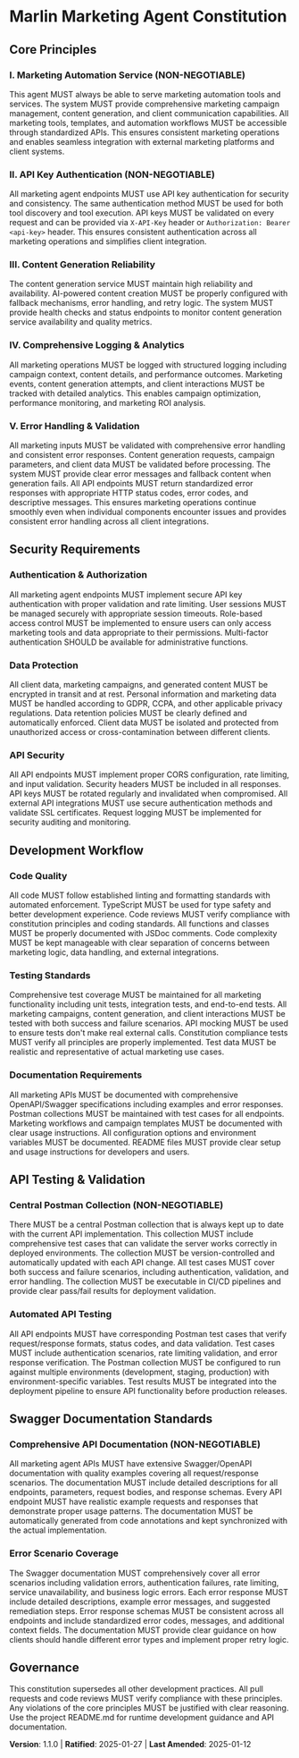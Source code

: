 <!--
Sync Impact Report:
Version change: 1.0.0 → 1.1.0
Modified principles: V. Error Handling & Validation (expanded), Documentation Requirements (expanded)
Added sections: API Testing & Validation, Swagger Documentation Standards
Removed sections: N/A
Templates requiring updates: 
  ✅ plan-template.md (updated for API testing requirements)
  ✅ spec-template.md (updated for documentation standards)
  ✅ tasks-template.md (updated for testing and documentation task types)
Follow-up TODOs: None
Amendment: Added comprehensive API testing and documentation requirements
-->

# Marlin Marketing Agent Constitution

## Core Principles

### I. Marketing Automation Service (NON-NEGOTIABLE)
This agent MUST always be able to serve marketing automation tools and services. The system MUST provide comprehensive marketing campaign management, content generation, and client communication capabilities. All marketing tools, templates, and automation workflows MUST be accessible through standardized APIs. This ensures consistent marketing operations and enables seamless integration with external marketing platforms and client systems.

### II. API Key Authentication (NON-NEGOTIABLE)
All marketing agent endpoints MUST use API key authentication for security and consistency. The same authentication method MUST be used for both tool discovery and tool execution. API keys MUST be validated on every request and can be provided via `X-API-Key` header or `Authorization: Bearer <api-key>` header. This ensures consistent authentication across all marketing operations and simplifies client integration.

### III. Content Generation Reliability
The content generation service MUST maintain high reliability and availability. AI-powered content creation MUST be properly configured with fallback mechanisms, error handling, and retry logic. The system MUST provide health checks and status endpoints to monitor content generation service availability and quality metrics.

### IV. Comprehensive Logging & Analytics
All marketing operations MUST be logged with structured logging including campaign context, content details, and performance outcomes. Marketing events, content generation attempts, and client interactions MUST be tracked with detailed analytics. This enables campaign optimization, performance monitoring, and marketing ROI analysis.

### V. Error Handling & Validation
All marketing inputs MUST be validated with comprehensive error handling and consistent error responses. Content generation requests, campaign parameters, and client data MUST be validated before processing. The system MUST provide clear error messages and fallback content when generation fails. All API endpoints MUST return standardized error responses with appropriate HTTP status codes, error codes, and descriptive messages. This ensures marketing operations continue smoothly even when individual components encounter issues and provides consistent error handling across all client integrations.

## Security Requirements

### Authentication & Authorization
All marketing agent endpoints MUST implement secure API key authentication with proper validation and rate limiting. User sessions MUST be managed securely with appropriate session timeouts. Role-based access control MUST be implemented to ensure users can only access marketing tools and data appropriate to their permissions. Multi-factor authentication SHOULD be available for administrative functions.

### Data Protection
All client data, marketing campaigns, and generated content MUST be encrypted in transit and at rest. Personal information and marketing data MUST be handled according to GDPR, CCPA, and other applicable privacy regulations. Data retention policies MUST be clearly defined and automatically enforced. Client data MUST be isolated and protected from unauthorized access or cross-contamination between different clients.

### API Security
All API endpoints MUST implement proper CORS configuration, rate limiting, and input validation. Security headers MUST be included in all responses. API keys MUST be rotated regularly and invalidated when compromised. All external API integrations MUST use secure authentication methods and validate SSL certificates. Request logging MUST be implemented for security auditing and monitoring.

## Development Workflow

### Code Quality
All code MUST follow established linting and formatting standards with automated enforcement. TypeScript MUST be used for type safety and better development experience. Code reviews MUST verify compliance with constitution principles and coding standards. All functions and classes MUST be properly documented with JSDoc comments. Code complexity MUST be kept manageable with clear separation of concerns between marketing logic, data handling, and external integrations.

### Testing Standards
Comprehensive test coverage MUST be maintained for all marketing functionality including unit tests, integration tests, and end-to-end tests. All marketing campaigns, content generation, and client interactions MUST be tested with both success and failure scenarios. API mocking MUST be used to ensure tests don't make real external calls. Constitution compliance tests MUST verify all principles are properly implemented. Test data MUST be realistic and representative of actual marketing use cases.

### Documentation Requirements
All marketing APIs MUST be documented with comprehensive OpenAPI/Swagger specifications including examples and error responses. Postman collections MUST be maintained with test cases for all endpoints. Marketing workflows and campaign templates MUST be documented with clear usage instructions. All configuration options and environment variables MUST be documented. README files MUST provide clear setup and usage instructions for developers and users.

## API Testing & Validation

### Central Postman Collection (NON-NEGOTIABLE)
There MUST be a central Postman collection that is always kept up to date with the current API implementation. This collection MUST include comprehensive test cases that can validate the server works correctly in deployed environments. The collection MUST be version-controlled and automatically updated with each API change. All test cases MUST cover both success and failure scenarios, including authentication, validation, and error handling. The collection MUST be executable in CI/CD pipelines and provide clear pass/fail results for deployment validation.

### Automated API Testing
All API endpoints MUST have corresponding Postman test cases that verify request/response formats, status codes, and data validation. Test cases MUST include authentication scenarios, rate limiting validation, and error response verification. The Postman collection MUST be configured to run against multiple environments (development, staging, production) with environment-specific variables. Test results MUST be integrated into the deployment pipeline to ensure API functionality before production releases.

## Swagger Documentation Standards

### Comprehensive API Documentation (NON-NEGOTIABLE)
All marketing agent APIs MUST have extensive Swagger/OpenAPI documentation with quality examples covering all request/response scenarios. The documentation MUST include detailed descriptions for all endpoints, parameters, request bodies, and response schemas. Every API endpoint MUST have realistic example requests and responses that demonstrate proper usage patterns. The documentation MUST be automatically generated from code annotations and kept synchronized with the actual implementation.

### Error Scenario Coverage
The Swagger documentation MUST comprehensively cover all error scenarios including validation errors, authentication failures, rate limiting, service unavailability, and business logic errors. Each error response MUST include detailed descriptions, example error messages, and suggested remediation steps. Error response schemas MUST be consistent across all endpoints and include standardized error codes, messages, and additional context fields. The documentation MUST provide clear guidance on how clients should handle different error types and implement proper retry logic.

## Governance

This constitution supersedes all other development practices. All pull requests and code reviews MUST verify compliance with these principles. Any violations of the core principles MUST be justified with clear reasoning. Use the project README.md for runtime development guidance and API documentation.

**Version**: 1.1.0 | **Ratified**: 2025-01-27 | **Last Amended**: 2025-01-12